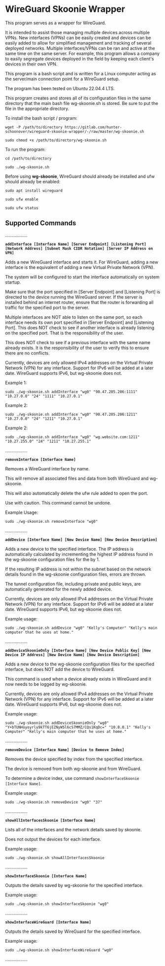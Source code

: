 
# WireGuard Skoonie Wrapper

This program serves as a wrapper for WireGuard. 

It is intended to assist those managing multiple devices across multiple VPNs. New interfaces (VPNs) can be easily created and devices can be easily added to allow for simplified management and tracking of several deployed networks. Multiple interfaces/VPNs can be ran and active at the same time on the same server. For example, this program allows a company to easily segregate devices deployed in the field by keeping each client's devices in their own VPN. 

This program is a bash script and is written for a Linux computer acting as the server/main connection point for a WireGuard setup.  

The program has been tested on Ubuntu 22.04.4 LTS.

This program creates and stores all of its configuration files in the same directory that the main bash file wg-skoonie.sh is stored. Be sure to put the file in the appropriate directory.

To install the bash script / program:

`wget -P /path/to/directory https://gitlab.com/hunter-schoonover/wireguard-skoonie-wrapper/-/raw/master/wg-skoonie.sh`

`sudo chmod +x /path/to/directory/wg-skoonie.sh`

To run the program:

`cd /path/to/directory`

`sudo ./wg-skoonie.sh`

Before using **wg-skoonie**, WireGuard should already be installed and ufw should already be enabled:

`sudo apt install wireguard`

`sudo ufw enable`

`sudo ufw status`

## Supported Commands

..................

**`addInterface [Interface Name] [Server Endpoint] [Listening Port] [Network Address] [Subnet Mask CIDR Notation] [Server IP Address on VPN]`**

Adds a new WireGuard interface and starts it. For WireGuard, adding a new interface is the equivalent of adding a new Virtual Private Network (VPN).

The system will be configured to start the interface automatically on system startup.

Make sure that the port specified in \[Server Endpoint\] and \[Listening Port\] is directed to the device running the WireGuard server. If the server is installed behind an internet router, ensure that the router is forwarding all traffic for the specified port to the server.

Multiple interfaces are NOT able to listen on the same port, so each interface needs its own port specified in \[Server Endpoint\] and \[Listening Port\]. This does NOT check to see if another interface is already listening on the specified port. That is the responsibility of the user.

This does NOT check to see if a previous interface with the same name already exists. It is the responsibility of the user to verify this to ensure there are no conflicts.

Currently, devices are only allowed IPv4 addresses on the Virtual Private Network (VPN) for any interface. Support for IPv6 will be added at a later date. WireGuard supports IPv6, but wg-skoonie does not.

Example 1:

`sudo ./wg-skoonie.sh addInterface "wg0" "90.47.205.206:1111" "10.27.0.0" "24" "1111" "10.27.0.1"`

Example 2:

`sudo ./wg-skoonie.sh addInterface "wg0" "90.47.205.206:1211" "10.27.0.0" "24" "1211" "10.27.0.1"`

Example 2:

`sudo ./wg-skoonie.sh addInterface "wg0" "wg.website.com:1211" "10.27.255.0" "24" "1211" "10.27.255.1"`

..................

**`removeInterface [Interface Name]`**

Removes a WireGuard interface by name.

This will remove all associated files and data from both WireGuard and wg-skoonie.

This will also automatically delete the ufw rule added to open the port.

Use with caution. This command cannot be undone.

Example Usage:

`sudo ./wg-skoonie.sh removeInterface "wg0"`

..................

**`addDevice [Interface Name] [New Device Name] [New Device Description]`**

Adds a new device to the specified interface. The IP address is automatically calculated by incrementing the highest IP address found in the wg-skoonie configuration files for the by 1.

If the resulting IP address is not within the subnet based on the network details found in the wg-skoonie configuration files, errors are thrown.

The tunnel configuration file, including private and public keys, are automatically generated for the newly added device.

Currently, devices are only allowed IPv4 addresses on the Virtual Private Network (VPN) for any interface. Support for IPv6 will be added at a later date. WireGuard supports IPv6, but wg-skoonie does not.

Example usage:

`sudo ./wg-skoonie.sh addDevice "wg0" "Kelly's Computer" "Kelly's main computer that he uses at home."`

..................

**`addDeviceSkoonieOnly [Interface Name] [New Device Public Key] [New Device IP Address] [New Device Name] [New Device Description]`**

Adds a new device to the wg-skoonie configuration files for the specified interface, but does NOT add the device to WireGuard.

This command is used when a device already exists in WireGuard and it now needs to be logged by wg-skoonie.

Currently, devices are only allowed IPv4 addresses on the Virtual Private Network (VPN) for any interface. Support for IPv6 will be added at a later date. WireGuard supports IPv6, but wg-skoonie does not.

Example usage:

`sudo ./wg-skoonie.sh addDeviceSkoonieOnly "wg0" "Y+bTUNHoyoyrlu9kTT6jEZNyW5l6cS7MMZ/CQs1KqDc=" "10.8.0.1" "Kelly's Computer" "Kelly's main computer that he uses at home."`

..................

**`removeDevice [Interface Name] [Device to Remove Index]`**

Removes the device specified by index from the specified interface.

The device is removed from both wg-skoonie and from WireGuard.

To determine a device index, use command `showInterfaceSkoonie [Interface Name]`.

Example usage:

`sudo ./wg-skoonie.sh removeDevice "wg0" "37"`

..................

**`showAllInterfacesSkoonie [Interface Name]`**

Lists all of the interfaces and the network details saved by skoonie.

Does not output the devices for each interface.

Example usage:

`sudo ./wg-skoonie.sh showAllInterfacesSkoonie`

..................

**`showInterfaceSkoonie [Interface Name]`**

Outputs the details saved by wg-skoonie for the specified interface.

Example usage:

`sudo ./wg-skoonie.sh showInterfaceSkoonie "wg0"`

..................

**`showInterfaceWireGuard [Interface Name]`**

Outputs the details saved by WireGuard for the specified interface.

Example usage:

`sudo ./wg-skoonie.sh showInterfaceWireGuard "wg0"`

..................
